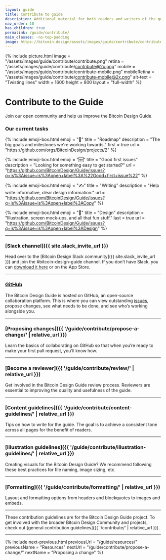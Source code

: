 ```yaml
---
layout: guide
title: Contribute to guide
description: Additional material for both readers and writers of the guide.
nav_order: 10
has_children: true
permalink: /guide/contribute/
main_classes: -no-top-padding
image: https://bitcoin.design/assets/images/guide/contribute/contribute-preview.jpg
---
```


{% include picture.html
   image = "/assets/images/guide/contribute/contribute.png"
   retina = "/assets/images/guide/contribute/contribute@2x.png"
   mobile = "/assets/images/guide/contribute/contribute-mobile.png"
   mobileRetina = "/assets/images/guide/contribute/contribute-mobile@2x.png"
   alt-text = "Twisting lines"
   width = 1600
   height = 800
   layout = "full-width"
%}

# Contribute to the Guide

Join our open community and help us improve the Bitcoin Design Guide.

### Our current tasks

<div class="emoji-boxes">
{% include emoji-box.html
    emoji = "📅"
    title = "Roadmap"
    description = "The big goals and milestones we're working towards."
    first = true
    url = "https://github.com/orgs/BitcoinDesign/projects/2"
%}

{% include emoji-box.html
    emoji = "🆕"
    title = "Good first issues"
    description = "Looking for something easy to get started?"
    url = "https://github.com/BitcoinDesign/Guide/issues?q=is%3Aissue+is%3Aopen+label%3A%22Good+first+issue%22"
%}

{% include emoji-box.html
    emoji = "✍"
    title = "Writing"
    description = "Help write informative, clear design information."
    url = "https://github.com/BitcoinDesign/Guide/issues?q=is%3Aissue+is%3Aopen+label%3ACopy"
%}

{% include emoji-box.html
    emoji = "‍🎨"
    title = "Design"
    description = "Illustration, screen mock-ups, and all that fun stuff."
    last = true
    url = "https://github.com/BitcoinDesign/Guide/issues?q=is%3Aissue+is%3Aopen+label%3ADesign"
%}
</div>

---

### [Slack channel]({{ site.slack_invite_url }})

Head over to the [Bitcoin Design Slack community]({{ site.slack_invite_url }}) and join the #bitcoin-design-guide channel. If you don’t have Slack, you can [download it here](https://slack.com/intl/en-rs/downloads) or on the App Store.


---

### [GitHub](https://github.com/BitcoinDesign/Guide)

The Bitcoin Design Guide is hosted on GitHub, an open-source collaboration platform. This is where you can view outstanding [issues](https://github.com/BitcoinDesign/Guide/issues), propose changes, see what needs to be done, and see who’s working alongside you.

---

### [Proposing changes]({{ '/guide/contribute/propose-a-change/' | relative_url }})

Learn the basics of collaborating on GitHub so that when you’re ready to make your first pull request, you’ll know how.

---

### [Become a reviewer]({{ '/guide/contribute/review/' | relative_url }})

Get involved in the Bitcoin Design Guide review process. Reviewers are essential to improving the quality and usefulness of the guide.

---

### [Content guidelines]({{ '/guide/contribute/content-guidelines/' | relative_url }})

Tips on how to write for the guide. The goal is to achieve a consistent tone across all pages for the benefit of readers.

---

### [Illustration guidelines]({{ '/guide/contribute/illustration-guidelines/' | relative_url }})

Creating visuals for the Bitcoin Design Guide? We recommend following these best practices for file naming, image sizing, etc.

---

### [Formatting]({{ '/guide/contribute/formatting/' | relative_url }})

Layout and formatting options from headers and blockquotes to images and embeds.

---

These contribution guidelines are for the Bitcoin Design Guide project. To get involved with the broader Bitcoin Design Community and projects, check out [general contribution guidelines]({{ '/contribute/' | relative_url }}).

---

{% include next-previous.html
   previousUrl = "/guide/resources/"
   previousName = "Resources"
   nextUrl = "/guide/contribute/propose-a-change/"
   nextName = "Proposing a change"
%}
